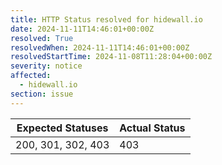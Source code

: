 ```yaml
---
title: HTTP Status resolved for hidewall.io
date: 2024-11-11T14:46:01+00:00Z
resolved: True
resolvedWhen: 2024-11-11T14:46:01+00:00Z
resolvedStartTime: 2024-11-08T11:28:04+00:00Z
severity: notice
affected:
  - hidewall.io
section: issue
---
```


| Expected Statuses | Actual Status  |
|-------------------|----------------|
| 200, 301, 302, 403 | 403 |

